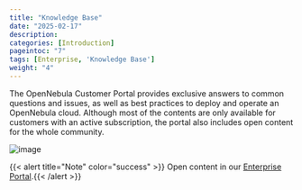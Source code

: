 ```yaml
---
title: "Knowledge Base"
date: "2025-02-17"
description:
categories: [Introduction]
pageintoc: "7"
tags: [Enterprise, 'Knowledge Base']
weight: "4"
---
```


<a id="knowledge-base"></a>

<!--# Knowledge Base -->

The OpenNebula Customer Portal provides exclusive answers to common questions and issues, as well as best practices to deploy and operate an OpenNebula cloud. Although most of the contents are only available for customers with an active subscription, the portal also includes open content for the whole community.

![image](/images/knowledge_base.png)

{{< alert title="Note" color="success" >}}
Open content in our [Enterprise Portal](https://support.opennebula.pro/hc/en-us/categories/360003026332-Solutions-and-Best-Practices).{{< /alert >}} 
